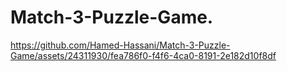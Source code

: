 # Match-3-Puzzle-Game.



https://github.com/Hamed-Hassani/Match-3-Puzzle-Game/assets/24311930/fea786f0-f4f6-4ca0-8191-2e182d10f8df

